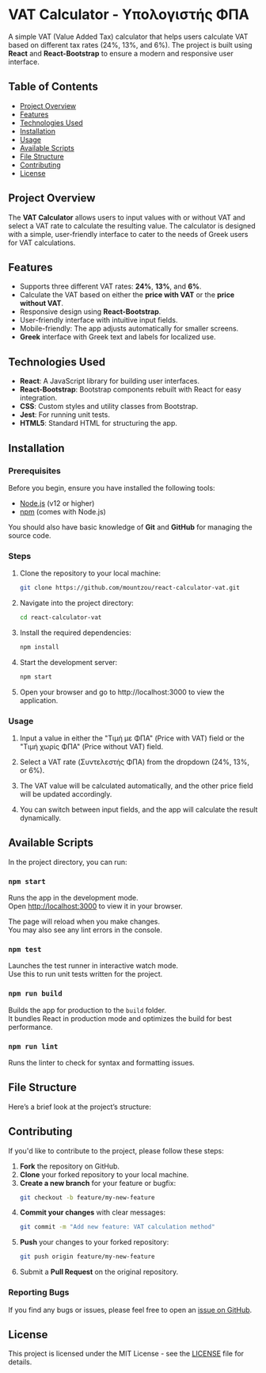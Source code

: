 # VAT Calculator - Υπολογιστής ΦΠΑ

A simple VAT (Value Added Tax) calculator that helps users calculate VAT based on different tax rates (24%, 13%, and 6%). The project is built using **React** and **React-Bootstrap** to ensure a modern and responsive user interface.

## Table of Contents

- [Project Overview](#project-overview)
- [Features](#features)
- [Technologies Used](#technologies-used)
- [Installation](#installation)
- [Usage](#usage)
- [Available Scripts](#available-scripts)
- [File Structure](#file-structure)
- [Contributing](#contributing)
- [License](#license)

## Project Overview

The **VAT Calculator** allows users to input values with or without VAT and select a VAT rate to calculate the resulting value. The calculator is designed with a simple, user-friendly interface to cater to the needs of Greek users for VAT calculations.

## Features

- Supports three different VAT rates: **24%**, **13%**, and **6%**.
- Calculate the VAT based on either the **price with VAT** or the **price without VAT**.
- Responsive design using **React-Bootstrap**.
- User-friendly interface with intuitive input fields.
- Mobile-friendly: The app adjusts automatically for smaller screens.
- **Greek** interface with Greek text and labels for localized use.

## Technologies Used

- **React**: A JavaScript library for building user interfaces.
- **React-Bootstrap**: Bootstrap components rebuilt with React for easy integration.
- **CSS**: Custom styles and utility classes from Bootstrap.
- **Jest**: For running unit tests.
- **HTML5**: Standard HTML for structuring the app.

## Installation

### Prerequisites

Before you begin, ensure you have installed the following tools:

- [Node.js](https://nodejs.org/) (v12 or higher)
- [npm](https://www.npmjs.com/) (comes with Node.js)

You should also have basic knowledge of **Git** and **GitHub** for managing the source code.

### Steps

1. Clone the repository to your local machine:

   ```bash
   git clone https://github.com/mountzou/react-calculator-vat.git

2. Navigate into the project directory:
    ```bash
    cd react-calculator-vat

3. Install the required dependencies:
    ```bash
    npm install

4. Start the development server:
    ```bash
    npm start

5. Open your browser and go to http://localhost:3000 to view the application.

### Usage

1. Input a value in either the "Τιμή με ΦΠΑ" (Price with VAT) field or the "Τιμή χωρίς ΦΠΑ" (Price without VAT) field.

2. Select a VAT rate (Συντελεστής ΦΠΑ) from the dropdown (24%, 13%, or 6%).

3. The VAT value will be calculated automatically, and the other price field will be updated accordingly.

4. You can switch between input fields, and the app will calculate the result dynamically.

## Available Scripts

In the project directory, you can run:

### `npm start`

Runs the app in the development mode.\
Open [http://localhost:3000](http://localhost:3000) to view it in your browser.

The page will reload when you make changes.\
You may also see any lint errors in the console.

### `npm test`

Launches the test runner in interactive watch mode.\
Use this to run unit tests written for the project.

### `npm run build`

Builds the app for production to the `build` folder.\
It bundles React in production mode and optimizes the build for best performance.

### `npm run lint`

Runs the linter to check for syntax and formatting issues.

## File Structure

Here’s a brief look at the project’s structure:

## Contributing

If you'd like to contribute to the project, please follow these steps:

1. **Fork** the repository on GitHub.
2. **Clone** your forked repository to your local machine.
3. **Create a new branch** for your feature or bugfix:
    ```bash
   git checkout -b feature/my-new-feature
4. **Commit your changes** with clear messages:
   ```bash
   git commit -m "Add new feature: VAT calculation method"
5. **Push** your changes to your forked repository:
   ```bash
   git push origin feature/my-new-feature
6. Submit a **Pull Request** on the original repository.

### Reporting Bugs

If you find any bugs or issues, please feel free to open an [issue on GitHub](https://github.com/mountzou/react-calculator-vat/issues).

## License

This project is licensed under the MIT License - see the [LICENSE](LICENSE) file for details.